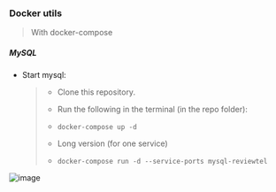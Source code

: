 ### Docker utils
> With docker-compose

##### MySQL
- Start mysql: 
    > - Clone this repository.
    > - Run the following in the terminal (in the repo folder): 
    > - `docker-compose up -d`
    > 
    > - Long version (for one service)
    > 
    > - `docker-compose run -d --service-ports mysql-reviewtel`


![image](https://w7.pngwing.com/pngs/438/430/png-transparent-creative-dog-dog-s-cartoon-dog-cartoon-puppy-pet-cute-dog-thumbnail.png)
